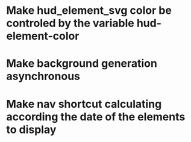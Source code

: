 # Make hud_element_svg color be controled by the variable hud-element-color

# Make background generation asynchronous

# Make nav shortcut calculating according the date of the elements to display
